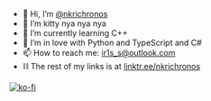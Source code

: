 - 👋 Hi, I’m [@nkrichronos](https://linktr.ee/nkrichronos)
- 👀 I’m kitty nya nya nya
- 🌱 I’m currently learning C++
- 💞️ I’m in love with Python and TypeScript and C#
- 📫 How to reach me: ir1s_s@outlook.com
- ⛓ The rest of my links is at [linktr.ee/nkrichronos](https://linktr.ee/nkrichronos)

[![ko-fi](https://ko-fi.com/img/githubbutton_sm.svg)](https://ko-fi.com/K3K75M0UR)
